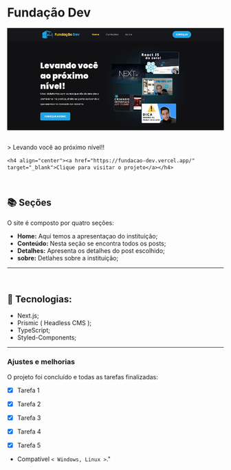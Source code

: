 # Fundação Dev

<!---Esses são exemplos. Veja https://shields.io para outras pessoas ou para personalizar este conjunto de escudos. Você pode querer incluir dependências, status do projeto e informações de licença aqui--->
  <p align="center">
  <img align="center" src="public/images/fundacao-dev-read-me.JPG" alt="fundação dev">
  <p>

<br>
    > Levando você ao próximo nível!!
    
    <h4 align="center"><a href="https://fundacao-dev.vercel.app/" target="_blank">Clique para visitar o projeto</a></h4>

<br>


## 📚 Seções

O site é composto por quatro seções:

- **Home:** Aqui temos a apresentaçao do instituição;
- **Conteúdo:** Nesta seção se encontra todos os posts;
- **Detalhes:** Apresenta os detalhes do post escolhido;
- **sobre:** Detlahes sobre a instituição;


---
<br>

## 🚀  Tecnologias:


- Next.js;
- Prismic ( Headless CMS );
- TypeScript;
- Styled-Components;


---

### Ajustes e melhorias

O projeto foi concluído e todas as tarefas finalizadas:

- [x] Tarefa 1
- [x] Tarefa 2
- [x] Tarefa 3
- [x] Tarefa 4
- [x] Tarefa 5


* Compatível `< Windows, Linux >`."

<br>
